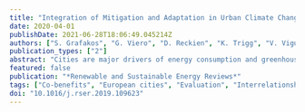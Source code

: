 ```yaml
---
title: "Integration of Mitigation and Adaptation in Urban Climate Change Action Plans in Europe: A Systematic Assessment"
date: 2020-04-01
publishDate: 2021-06-28T18:06:49.045214Z
authors: ["S. Grafakos", "G. Viero", "D. Reckien", "K. Trigg", "V. Viguie", "A. Sudmant", "C. Graves", "A. Foley", "O. Heidrich", "J. M. Mirailles", "J. Carter", "L. H. Chang", "C. Nador", "M. Liseri", "L. Chelleri", "H. Orru", "K. Orru", "R. Aelenei", "A. Bilska", "B. Pfeiffer", "Q. Lepetit", "J. M. Church", "M. Landauer", "A. Gouldson", "R. Dawson"]
publication_types: ["2"]
abstract: "Cities are major drivers of energy consumption and greenhouse gas emissions--the sources of anthropocentric climate change, whilst also concentrating people, buildings, and infrastructures and therefore potential risk and impacts of the latter. As a consequence, planning for climate change in urban areas does not only provide the opportunity but should necessitate considering interactions between mitigation and adaptation actions. However, existing research found that only a minority of urban areas consider both mitigation and adaptation in their climate action plans, i.e. 147 Climate Change Action Plans (CCAPs) were identified among a representative sample of 885 European cities. We investigate these 147 CCAPs to understand the degree of integration of adaptation and mitigation and draw implications for the maximization of synergies and co-benefits of such a combined approach. Using the developed scoring framework to evaluate the level of integration of CCAPs, the research finds that most of the plans reveal a `moderate' level of integration. Moderate integration characterizes a plan that identifies sources of emissions and vulnerabilities to climate change, as well as some qualitative consideration of the synergies, but one that lacks a systematic consideration of potential integration opportunities. Furthermore, the analysis reveals that one of the main gaps of the evaluation and implementation of more integrated climate change actions in cities is the insufficient quantitative evaluation of the costs and funding schemes for adaptation and mitigation action implementation."
featured: false
publication: "*Renewable and Sustainable Energy Reviews*"
tags: ["Co-benefits", "European cities", "Evaluation", "Interrelationships", "Planning", "Scoring", "Synergies", "Urban"]
doi: "10.1016/j.rser.2019.109623"
---
```


